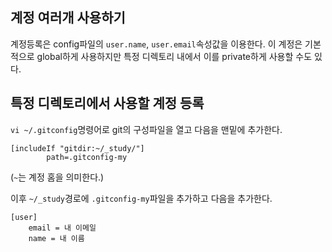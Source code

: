 ## 계정 여러개 사용하기

계정등록은 config파일의 `user.name`, `user.email`속성값을 이용한다. 이 계정은 기본적으로 global하게 사용하지만 특정 디렉토리 내에서 이를 private하게 사용할 수도 있다.

## 특정 디렉토리에서 사용할 계정 등록

`vi ~/.gitconfig`명령어로 git의 구성파일을 열고 다음을 맨밑에 추가한다.

```
[includeIf "gitdir:~/_study/"]
        path=.gitconfig-my
```

(`~`는 계정 홈을 의미한다.)

이후 `~/_study`경로에 `.gitconfig-my`파일을 추가하고 다음을 추가한다.

```
[user]
    email = 내 이메일
    name = 내 이름
```
